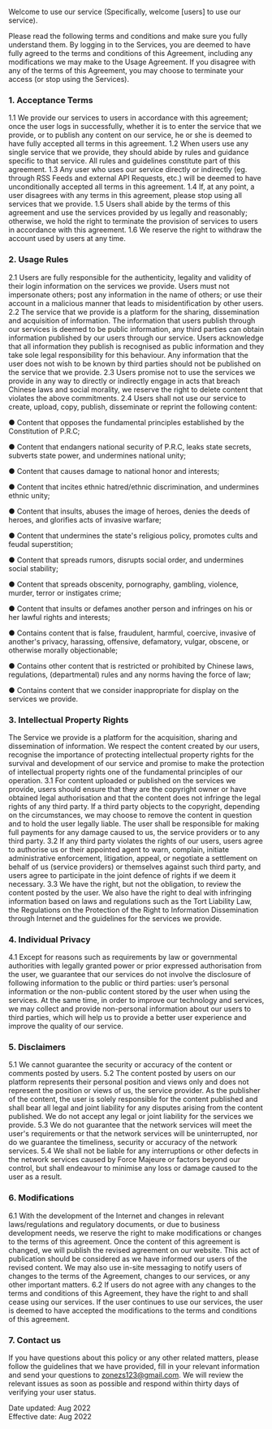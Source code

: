 Welcome to use our service (Specifically, welcome [users] to use our service). 

Please read the following terms and conditions and make sure you fully understand them. By logging in to the Services, you are deemed to have fully agreed to the terms and conditions of this Agreement, including any modifications we may make to the Usage Agreement. If you disagree with any of the terms of this Agreement, you may choose to terminate your access (or stop using the Services).

### 1. Acceptance Terms
1.1 We provide our services to users in accordance with this agreement; once the user logs in successfully, whether it is to enter the service that we provide, or to publish any content on our service, he or she is deemed to have fully accepted all terms in this agreement.
1.2 When users use any single service that we provide, they should abide by rules and guidance specific to that service. All rules and guidelines constitute part of this agreement.
1.3 Any user who uses our service directly or indirectly (eg. through RSS Feeds and external API Requests, etc.) will be deemed to have unconditionally accepted all terms in this agreement.
1.4 If, at any point, a user disagrees with any terms in this agreement, please stop using all services that we provide.
1.5 Users shall abide by the terms of this agreement and use the services provided by us legally and reasonably; otherwise, we hold the right to terminate the provision of services to users in accordance with this agreement.
1.6 We reserve the right to withdraw the account used by users at any time.

### 2. Usage Rules
2.1 Users are fully responsible for the authenticity, legality and validity of their login information on the services we provide. Users must not impersonate others; post any information in the name of others; or use their account in a malicious manner that leads to misidentification by other users.
2.2 The service that we provide is a platform for the sharing, dissemination and acquisition of information. The information that users publish through our services is deemed to be public information, any third parties can obtain information published by our users through our service. Users acknowledge that all information they publish is recognised as public information and they take sole legal responsibility for this behaviour. Any information that the user does not wish to be known by third parties should not be published on the service that we provide.
2.3 Users promise not to use the services we provide in any way to directly or indirectly engage in acts that breach Chinese laws and social morality, we reserve the right to delete content that violates the above commitments.
2.4 Users shall not use our service to create, upload, copy, publish, disseminate or reprint the following content:

● Content that opposes the fundamental principles established by the Constitution of P.R.C;

● Content that endangers national security of P.R.C, leaks state secrets, subverts state power, and undermines national unity;

● Content that causes damage to national honor and interests;

● Content that incites ethnic hatred/ethnic discrimination, and undermines ethnic unity;

● Content that insults, abuses the image of heroes, denies the deeds of heroes, and glorifies acts of invasive warfare;

● Content that undermines the state's religious policy, promotes cults and feudal superstition;

● Content that spreads rumors, disrupts social order, and undermines social stability;

● Content that spreads obscenity, pornography, gambling, violence, murder, terror or instigates crime;

● Content that insults or defames another person and infringes on his or her lawful rights and interests;

● Contains content that is false, fraudulent, harmful, coercive, invasive of another's privacy, harassing, offensive, defamatory, vulgar, obscene, or otherwise morally objectionable;

● Contains other content that is restricted or prohibited by Chinese laws, regulations, (departmental) rules and any norms having the force of law;

● Contains content that we consider inappropriate for display on the services we provide.

### 3. Intellectual Property Rights
The Service we provide is a platform for the acquisition, sharing and dissemination of information. We respect the content created by our users, recognise the importance of protecting intellectual property rights for the survival and development of our service and promise to make the protection of intellectual property rights one of the fundamental principles of our operation.
3.1 For content uploaded or published on the services we provide, users should ensure that they are the copyright owner or have obtained legal authorisation and that the content does not infringe the legal rights of any third party. If a third party objects to the copyright, depending on the circumstances, we may choose to remove the content in question and to hold the user legally liable. The user shall be responsible for making full payments for any damage caused to us, the service providers or to any third party.
3.2 If any third party violates the rights of our users, users agree to authorise us or their appointed agent to warn, complain, initiate administrative enforcement, litigation, appeal, or negotiate a settlement on behalf of us (service providers) or themselves against such third party, and users agree to participate in the joint defence of rights if we deem it necessary.
3.3 We have the right, but not the obligation, to review the content posted by the user. We also have the right to deal with infringing information based on laws and regulations such as the Tort Liability Law, the Regulations on the Protection of the Right to Information Dissemination through Internet and the guidelines for the services we provide.

### 4. Individual Privacy
4.1 Except for reasons such as requirements by law or governmental authorities with legally granted power or prior expressed authorisation from the user, we guarantee that our services do not involve the disclosure of following information to the public or third parties: user’s personal information or the non-public content stored by the user when using the services. At the same time, in order to improve our technology and services, we may collect and provide non-personal information about our users to third parties, which will help us to provide a better user experience and improve the quality of our service.

### 5. Disclaimers
5.1 We cannot guarantee the security or accuracy of the content or comments posted by users.
5.2 The content posted by users on our platform represents their personal position and views only and does not represent the position or views of us, the service provider. As the publisher of the content, the user is solely responsible for the content published and shall bear all legal and joint liability for any disputes arising from the content published. We do not accept any legal or joint liability for the services we provide.
5.3 We do not guarantee that the network services will meet the user's requirements or that the network services will be uninterrupted, nor do we guarantee the timeliness, security or accuracy of the network services.
5.4 We shall not be liable for any interruptions or other defects in the network services caused by Force Majeure or factors beyond our control, but shall endeavour to minimise any loss or damage caused to the user as a result.

### 6. Modifications
6.1 With the development of the Internet and changes in relevant laws/regulations and regulatory documents, or due to business development needs, we reserve the right to make modifications or changes to the terms of this agreement. Once the content of this agreement is changed, we will publish the revised agreement on our website. This act of publication should be considered as we have informed our users of the revised content. We may also use in-site messaging to notify users of changes to the terms of the Agreement, changes to our services, or any other important matters.
6.2 If users do not agree with any changes to the terms and conditions of this Agreement, they have the right to and shall cease using our services. If the user continues to use our services, the user is deemed to have accepted the modifications to the terms and conditions of this agreement.

### 7. Contact us
If you have questions about this policy or any other related matters, please follow the guidelines that we have provided, fill in your relevant information and send your questions to zonezs123@gmail.com. We will review the relevant issues as soon as possible and respond within thirty days of verifying your user status.


Date updated: Aug 2022
<br>
Effective date: Aug 2022
